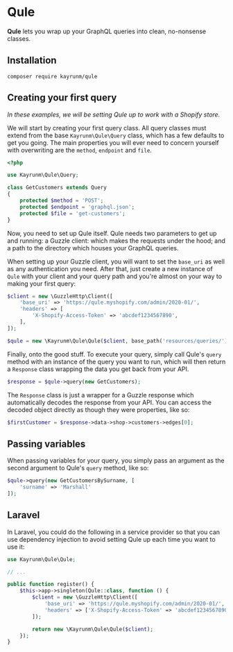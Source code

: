 
# Qule

**Qule** lets you wrap up your GraphQL queries into clean, no-nonsense classes.

## Installation

```
composer require kayrunm/qule
```

## Creating your first query

_In these examples, we will be setting Qule up to work with a Shopify store._

We will start by creating your first query class. All query classes must extend from the base `Kayrunm\Qule\Query` class, which has a few defaults to get you going. The main properties you will ever need to concern yourself with overwriting are the `method`, `endpoint` and `file`.

```php
<?php

use Kayrunm\Qule\Query;

class GetCustomers extends Query
{
    protected $method = 'POST';
    protected $endpoint = 'graphql.json';
    protected $file = 'get-customers';
}
```

Now, you need to set up Qule itself. Qule needs two parameters to get up and running: a Guzzle client: which makes the requests under the hood; and a path to the directory which houses your GraphQL queries.

When setting up your Guzzle client, you will want to set the `base_uri` as well as any authentication you need. After that, just create a new instance of `Qule` with your client and your query path and you're almost on your way to making your first query:

```php
$client = new \GuzzleHttp\Client([
    'base_uri' => 'https://qule.myshopify.com/admin/2020-01/',
    'headers' => [
        'X-Shopify-Access-Token' => 'abcdef1234567890',
    ],
]);

$qule = new \Kayrunm\Qule\Qule($client, base_path('resources/queries/'));
```

Finally, onto the good stuff. To execute your query, simply call Qule's `query` method with an instance of the query you want to run, which will then return a `Response` class wrapping the data you get back from your API.

```php
$response = $qule->query(new GetCustomers);
```

The `Response` class is just a wrapper for a Guzzle response which automatically decodes the response from your API. You can access the decoded object directly as though they were properties, like so:

```php
$firstCustomer = $response->data->shop->customers->edges[0];
```

## Passing variables

When passing variables for your query, you simply pass an argument as the second argument to Qule's `query` method, like so:

```php
$qule->query(new GetCustomersBySurname, [
    'surname' => 'Marshall'
]);
```

## Laravel

In Laravel, you could do the following in a service provider so that you can use dependency injection to avoid setting Qule up each time you want to use it:

```php
use Kayrunm\Qule\Qule;

// ...

public function register() {
    $this->app->singleton(Qule::class, function () {
        $client = new \GuzzleHttp\Client([
            'base_uri' => 'https://qule.myshopify.com/admin/2020-01/',
            'headers' => ['X-Shopify-Access-Token' => 'abcdef1234567890'],
        ]);

        return new \Kayrunm\Qule\Qule($client);
    });
}
```
